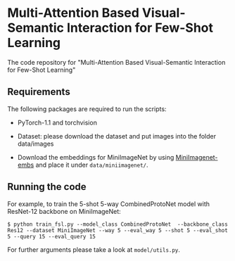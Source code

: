 # Multi-Attention Based Visual-Semantic Interaction for Few-Shot Learning

The code repository for "Multi-Attention Based Visual-Semantic Interaction for Few-Shot Learning"


## Requirements

The following packages are required to run the scripts:

- PyTorch-1.1 and torchvision

- Dataset: please download the dataset and put images into the folder data/images

- Download the embeddings for MiniImageNet by using [MiniImagenet-embs](https://drive.google.com/file/d/1bThqlzJkeE7hx3NU2cWkbpp74wUDtnxd/view?usp=sharing) and place it under `data/miniimagenet/`.

## Running the code

For example, to train the 5-shot 5-way CombinedProtoNet model with ResNet-12 backbone on MiniImageNet:

    $ python train_fsl.py --model_class CombinedProtoNet  --backbone_class Res12 --dataset MiniImageNet --way 5 --eval_way 5 --shot 5 --eval_shot 5 --query 15 --eval_query 15

For further arguments please take a look at `model/utils.py`.